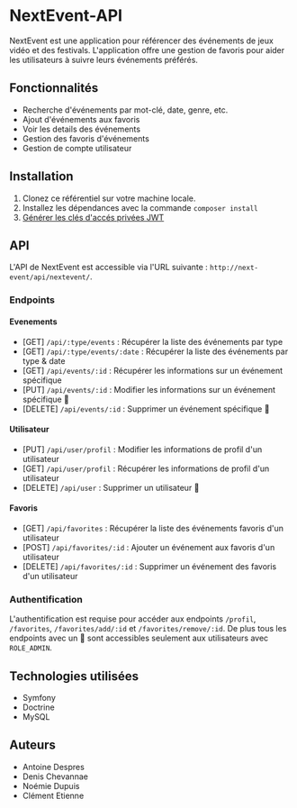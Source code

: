 # NextEvent-API

NextEvent est une application pour référencer des événements de jeux vidéo et des festivals. L'application offre une gestion de favoris pour aider les utilisateurs à suivre leurs événements préférés.

## Fonctionnalités

- Recherche d'événements par mot-clé, date, genre, etc.
- Ajout d'événements aux favoris
- Voir les details des événements
- Gestion des favoris d'événements
- Gestion de compte utilisateur

## Installation

1. Clonez ce référentiel sur votre machine locale.
2. Installez les dépendances avec la commande `composer install`
3. [Générer les clés d'accés privées JWT](https://symfony.com/bundles/LexikJWTAuthenticationBundle/current/index.html#generate-the-ssl-keys)

## API

L'API de NextEvent est accessible via l'URL suivante : `http://next-event/api/nextevent/`.

### Endpoints

#### Evenements

- [GET] `/api/:type/events` : Récupérer la liste des événements par type
- [GET] `/api/:type/events/:date` : Récupérer la liste des événements par type & date
- [GET] `/api/events/:id` : Récupérer les informations sur un événement spécifique
- [PUT] `/api/events/:id` : Modifier les informations sur un événement spécifique 🔐
- [DELETE] `/api/events/:id` : Supprimer un événement spécifique 🔐

#### Utilisateur

- [PUT] `/api/user/profil` : Modifier les informations de profil d'un utilisateur 
- [GET] `/api/user/profil` : Récupérer les informations de profil d'un utilisateur
- [DELETE] `/api/user` : Supprimer un utilisateur 🔐

#### Favoris

- [GET] `/api/favorites` : Récupérer la liste des événements favoris d'un utilisateur
- [POST] `/api/favorites/:id` : Ajouter un événement aux favoris d'un utilisateur 
- [DELETE] `/api/favorites/:id` : Supprimer un événement des favoris d'un utilisateur

### Authentification

L'authentification est requise pour accéder aux endpoints `/profil`, `/favorites`, `/favorites/add/:id` et `/favorites/remove/:id`.
De plus tous les endpoints avec un 🔐 sont accessibles seulement aux utilisateurs avec `ROLE_ADMIN`.
## Technologies utilisées

- Symfony
- Doctrine
- MySQL

## Auteurs

- Antoine Despres
- Denis Chevannae
- Noémie Dupuis
- Clément Etienne
